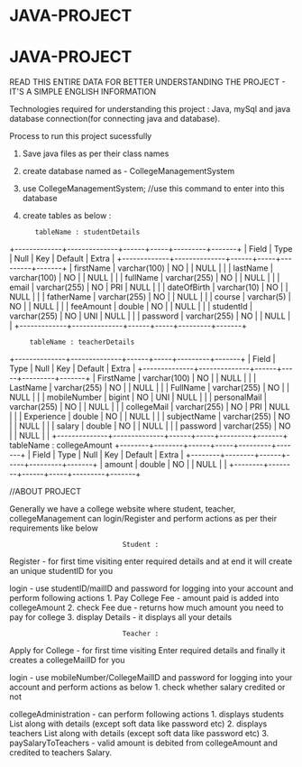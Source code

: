 # JAVA-PROJECT
# JAVA-PROJECT

READ THIS ENTIRE DATA FOR BETTER UNDERSTANDING THE PROJECT - IT'S A SIMPLE ENGLISH INFORMATION

Technologies required for understanding this project : Java, mySql and java database connection(for connecting java and database).

  Process to run this project sucessfully

  1. Save java files as per their class names
  2. create database named as - CollegeManagementSystem
  3. use CollegeManagementSystem; //use this command to enter into this database
  4. create tables as below :

            tableName : studentDetails
+-------------+--------------+------+-----+---------+-------+
| Field       | Type         | Null | Key | Default | Extra |
+-------------+--------------+------+-----+---------+-------+
| firstName   | varchar(100) | NO   |     | NULL    |       |
| lastName    | varchar(100) | NO   |     | NULL    |       |
| fullName    | varchar(255) | NO   |     | NULL    |       |
| email       | varchar(255) | NO   | PRI | NULL    |       |
| dateOfBirth | varchar(10)  | NO   |     | NULL    |       |
| fatherName  | varchar(255) | NO   |     | NULL    |       |
| course      | varchar(5)   | NO   |     | NULL    |       |
| feeAmount   | double       | NO   |     | NULL    |       |
| studentId   | varchar(255) | NO   | UNI | NULL    |       |
| password    | varchar(255) | NO   |     | NULL    |       |
+-------------+--------------+------+-----+---------+-------+

         tableName : teacherDetails
+--------------+--------------+------+-----+---------+-------+
| Field        | Type         | Null | Key | Default | Extra |
+--------------+--------------+------+-----+---------+-------+
| FirstName    | varchar(100) | NO   |     | NULL    |       |
| LastName     | varchar(255) | NO   |     | NULL    |       |
| FullName     | varchar(255) | NO   |     | NULL    |       |
| mobileNumber | bigint       | NO   | UNI | NULL    |       |
| personalMail | varchar(255) | NO   |     | NULL    |       |
| collegeMail  | varchar(255) | NO   | PRI | NULL    |       |
| Experience   | double       | NO   |     | NULL    |       |
| subjectName  | varchar(255) | NO   |     | NULL    |       |
| salary       | double       | NO   |     | NULL    |       |
| password     | varchar(255) | NO   |     | NULL    |       |
+--------------+--------------+------+-----+---------+-------+
          tableName : collegeAmount
+--------+--------+------+-----+---------+-------+
| Field  | Type   | Null | Key | Default | Extra |
+--------+--------+------+-----+---------+-------+
| amount | double | NO   |     | NULL    |       |
+--------+--------+------+-----+---------+-------+

//ABOUT PROJECT

Generally we have a college website where student, teacher, collegeManagement can login/Register and perform actions as per their requirements like below

                                Student :

Register - for first time visiting
           enter required details and at end it will create an unique studentID for you

login    - use studentID/mailID and password for logging into your account and perform following actions
          1. Pay College Fee - amount paid is added into collegeAmount
          2. check Fee due - returns how much amount you need to pay for college
          3. display Details - it displays all your details 

          
                                Teacher :

Apply for College - for first time visiting
                    Enter required details and finally it creates a collegeMailID for you

login             - use mobileNumber/CollegeMailID and password for logging into your account and perform actions as below
                  1. check whether salary credited or not

collegeAdministration - can perform following actions
                        1. displays students List along with details (except soft data like password etc)
                        2. displays teachers List along with details (except soft data like password etc)
                        3. paySalaryToTeachers - valid amount is debited from collegeAmount and credited to teachers Salary.

